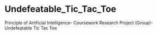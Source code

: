 # Undefeatable_Tic_Tac_Toe
Principle of Artificial Intelligence- Coursework Research Project (Group)- Undefeatable Tic Tac Toe
